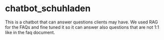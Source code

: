 # chatbot_schuhladen
This is a chatbot that can answer questions clients may have. We used RAG for the FAQs and fine tuned it so it can answer also questions that are not 1:1 like in the faq document.
